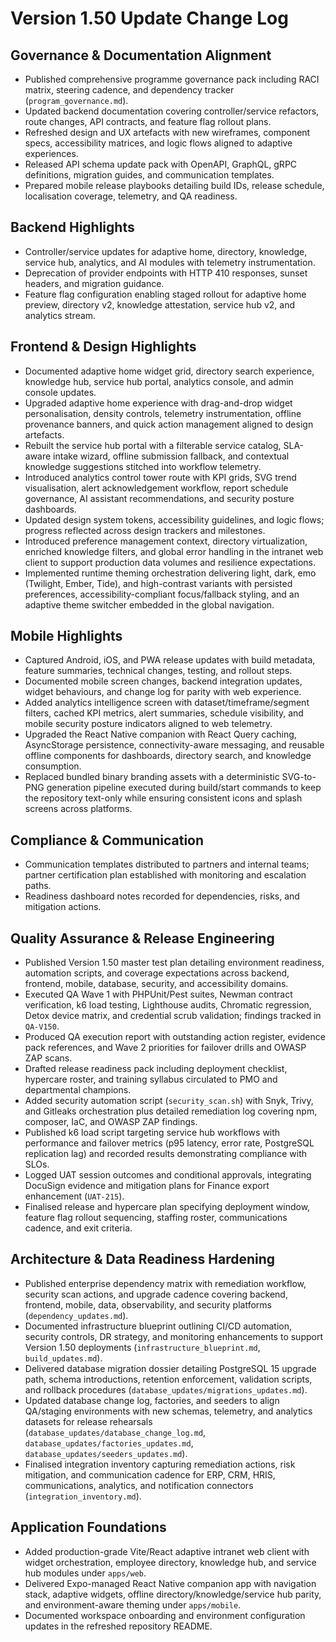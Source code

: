 # Version 1.50 Update Change Log

## Governance & Documentation Alignment
- Published comprehensive programme governance pack including RACI matrix, steering cadence, and dependency tracker (`program_governance.md`).
- Updated backend documentation covering controller/service refactors, route changes, API contracts, and feature flag rollout plans.
- Refreshed design and UX artefacts with new wireframes, component specs, accessibility matrices, and logic flows aligned to adaptive experiences.
- Released API schema update pack with OpenAPI, GraphQL, gRPC definitions, migration guides, and communication templates.
- Prepared mobile release playbooks detailing build IDs, release schedule, localisation coverage, telemetry, and QA readiness.

## Backend Highlights
- Controller/service updates for adaptive home, directory, knowledge, service hub, analytics, and AI modules with telemetry instrumentation.
- Deprecation of provider endpoints with HTTP 410 responses, sunset headers, and migration guidance.
- Feature flag configuration enabling staged rollout for adaptive home preview, directory v2, knowledge attestation, service hub v2, and analytics stream.

## Frontend & Design Highlights
- Documented adaptive home widget grid, directory search experience, knowledge hub, service hub portal, analytics console, and admin console updates.
- Upgraded adaptive home experience with drag-and-drop widget personalisation, density controls, telemetry instrumentation, offline provenance banners, and quick action management aligned to design artefacts.
- Rebuilt the service hub portal with a filterable service catalog, SLA-aware intake wizard, offline submission fallback, and contextual knowledge suggestions stitched into workflow telemetry.
- Introduced analytics control tower route with KPI grids, SVG trend visualisation, alert acknowledgement workflow, report schedule governance, AI assistant recommendations, and security posture dashboards.
- Updated design system tokens, accessibility guidelines, and logic flows; progress reflected across design trackers and milestones.
- Introduced preference management context, directory virtualization, enriched knowledge filters, and global error handling in the intranet web client to support production data volumes and resilience expectations.
- Implemented runtime theming orchestration delivering light, dark, emo (Twilight, Ember, Tide), and high-contrast variants with persisted preferences, accessibility-compliant focus/fallback styling, and an adaptive theme switcher embedded in the global navigation.

## Mobile Highlights
- Captured Android, iOS, and PWA release updates with build metadata, feature summaries, technical changes, testing, and rollout steps.
- Documented mobile screen changes, backend integration updates, widget behaviours, and change log for parity with web experience.
- Added analytics intelligence screen with dataset/timeframe/segment filters, cached KPI metrics, alert summaries, schedule visibility, and mobile security posture indicators aligned to web telemetry.
- Upgraded the React Native companion with React Query caching, AsyncStorage persistence, connectivity-aware messaging, and reusable offline components for dashboards, directory search, and knowledge consumption.
- Replaced bundled binary branding assets with a deterministic SVG-to-PNG generation pipeline executed during build/start commands to keep the repository text-only while ensuring consistent icons and splash screens across platforms.

## Compliance & Communication
- Communication templates distributed to partners and internal teams; partner certification plan established with monitoring and escalation paths.
- Readiness dashboard notes recorded for dependencies, risks, and mitigation actions.

## Quality Assurance & Release Engineering
- Published Version 1.50 master test plan detailing environment readiness, automation scripts, and coverage expectations across backend, frontend, mobile, database, security, and accessibility domains.
- Executed QA Wave 1 with PHPUnit/Pest suites, Newman contract verification, k6 load testing, Lighthouse audits, Chromatic regression, Detox device matrix, and credential scrub validation; findings tracked in `QA-V150`.
- Produced QA execution report with outstanding action register, evidence pack references, and Wave 2 priorities for failover drills and OWASP ZAP scans.
- Drafted release readiness pack including deployment checklist, hypercare roster, and training syllabus circulated to PMO and departmental champions.
- Added security automation script (`security_scan.sh`) with Snyk, Trivy, and Gitleaks orchestration plus detailed remediation log covering npm, composer, IaC, and OWASP ZAP findings.
- Published k6 load script targeting service hub workflows with performance and failover metrics (p95 latency, error rate, PostgreSQL replication lag) and recorded results demonstrating compliance with SLOs.
- Logged UAT session outcomes and conditional approvals, integrating DocuSign evidence and mitigation plans for Finance export enhancement (`UAT-215`).
- Finalised release and hypercare plan specifying deployment window, feature flag rollout sequencing, staffing roster, communications cadence, and exit criteria.

## Architecture & Data Readiness Hardening
- Published enterprise dependency matrix with remediation workflow, security scan actions, and upgrade cadence covering backend, frontend, mobile, data, observability, and security platforms (`dependency_updates.md`).
- Documented infrastructure blueprint outlining CI/CD automation, security controls, DR strategy, and monitoring enhancements to support Version 1.50 deployments (`infrastructure_blueprint.md`, `build_updates.md`).
- Delivered database migration dossier detailing PostgreSQL 15 upgrade path, schema introductions, retention enforcement, validation scripts, and rollback procedures (`database_updates/migrations_updates.md`).
- Updated database change log, factories, and seeders to align QA/staging environments with new schemas, telemetry, and analytics datasets for release rehearsals (`database_updates/database_change_log.md`, `database_updates/factories_updates.md`, `database_updates/seeders_updates.md`).
- Finalised integration inventory capturing remediation actions, risk mitigation, and communication cadence for ERP, CRM, HRIS, communications, analytics, and notification connectors (`integration_inventory.md`).

## Application Foundations
- Added production-grade Vite/React adaptive intranet web client with widget orchestration, employee directory, knowledge hub, and service hub modules under `apps/web`.
- Delivered Expo-managed React Native companion app with navigation stack, adaptive widgets, offline directory/knowledge/service hub parity, and environment-aware theming under `apps/mobile`.
- Documented workspace onboarding and environment configuration updates in the refreshed repository README.
